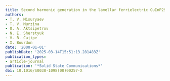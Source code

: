 ```yaml
---
title: Second harmonic generation in the lamellar ferrielectric CuInP2S6
authors:
- T. V. Misuryaev
- T. V. Murzina
- O. A. Aktsipetrov
- N. E. Sherstyuk
- V. B. Cajipe
- X. Bourdon
date: '2000-01-01'
publishDate: '2025-03-14T15:51:13.281483Z'
publication_types:
- article-journal
publication: '*Solid State Communications*'
doi: 10.1016/S0038-1098(00)00257-X
---
```

